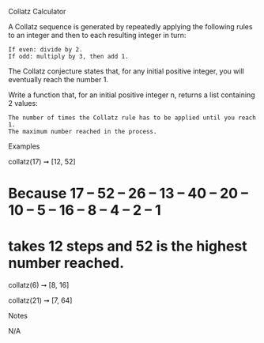
Collatz Calculator

A Collatz sequence is generated by repeatedly applying the following rules to 
an integer and then to each resulting integer in turn:

    If even: divide by 2.
    If odd: multiply by 3, then add 1.

The Collatz conjecture states that, for any initial positive integer, you will 
eventually reach the number 1.

Write a function that, for an initial positive integer n, returns a list 
containing 2 values:

    The number of times the Collatz rule has to be applied until you reach 1.
    The maximum number reached in the process.

Examples

collatz(17) ➞ [12, 52]
# Because 17 – 52 – 26 – 13 – 40 – 20 – 10 – 5 – 16 – 8 – 4 – 2 – 1
# takes 12 steps and 52 is the highest number reached.

collatz(6) ➞ [8, 16]

collatz(21) ➞ [7, 64]

Notes

N/A
